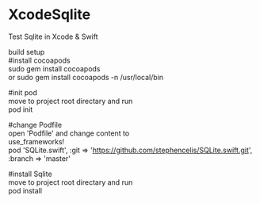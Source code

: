 # XcodeSqlite
Test Sqlite in Xcode &amp; Swift

build setup  
#install cocoapods  
sudo gem install cocoapods  
or sudo gem install cocoapods -n /usr/local/bin  

#init pod  
move to project root directary and run  
pod init  

#change Podfile  
open 'Podfile' and change content to  
  use_frameworks!  
  pod 'SQLite.swift', :git => 'https://github.com/stephencelis/SQLite.swift.git', :branch => 'master'  
  
#install Sqlite  
move to project root directary and run  
pod install  
